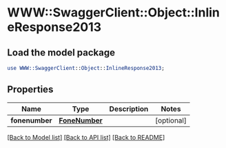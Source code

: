 # WWW::SwaggerClient::Object::InlineResponse2013

## Load the model package
```perl
use WWW::SwaggerClient::Object::InlineResponse2013;
```

## Properties
Name | Type | Description | Notes
------------ | ------------- | ------------- | -------------
**fonenumber** | [**FoneNumber**](FoneNumber.md) |  | [optional] 

[[Back to Model list]](../README.md#documentation-for-models) [[Back to API list]](../README.md#documentation-for-api-endpoints) [[Back to README]](../README.md)


